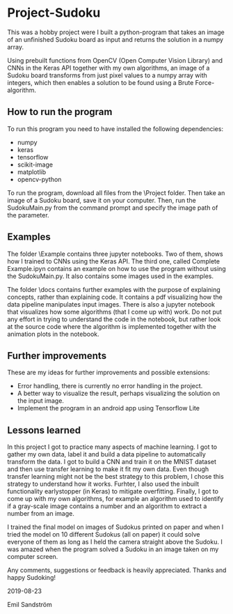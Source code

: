 # Project-Sudoku
This was a hobby project were I built a python-program that takes an image of an unfinished Sudoku board as input and returns the solution in a numpy array.

Using prebuilt functions from OpenCV (Open Computer Vision Library) and CNNs in the Keras API together with my own algorithms, an image of a Sudoku board transforms from just pixel values to a numpy array with integers, which then enables a solution to be found using a Brute Force-algorithm.
## How to run the program
To run this program you need to have installed the following dependencies:
- numpy
- keras
- tensorflow
- scikit-image
- matplotlib
- opencv-python

To run the program, download all files from the \Project folder. Then take an image of a Sudoku board, save it on your computer. Then, run the SudokuMain.py from the command prompt and specify the image path of the parameter.

## Examples
The folder \Example contains three jupyter notebooks. Two of them, shows how I trained to CNNs using the Keras API. The third one, called Complete Example.ipyn contains an example on how to use the program without using the SudokuMain.py. It also contains some images used in the examples.

The folder \docs contains further examples with the purpose of explaining concepts, rather than explaining code. It contains a pdf visualizing how the data pipeline manipulates input images. There is also a jupyter notebook that visualizes how some algorithms (that I come up with) work. Do not put any effort in trying to understand the code in the notebook, but rather look at the source code where the algorithm is implemented together with the animation plots in the notebook. 

## Further improvements
These are my ideas for further improvements and possible extensions:
- Error handling, there is currently no error handling in the project.
- A better way to visualize the result, perhaps visualizing the solution on the input image.
- Implement the program in an android app using Tensorflow Lite

## Lessons learned
In this project I got to practice many aspects of machine learning. I got to gather my own data, label it and build a data pipeline to automatically transform the data. I got to build a CNN and train it on the MNIST dataset and then use transfer learning to make it fit my own data. Even though transfer learning might not be the best strategy to this problem, I chose this strategy to understand how it works. Furhter, I also used the inbuilt functionality earlystopper (in Keras) to mitigate overfitting. Finally, I got to come up with my own algorithms, for example an algorithm used to identify if a gray-scale image contains a number and an algorithm to extract a number from an image.

I trained the final model on images of Sudokus printed on paper and when I tried the model on 10 different Sudokus (all on paper) it could solve everyone of them as long as I held the camera straight above the Sudoku. I was amazed when the program solved a Sudoku in an image taken on my computer screen.

Any comments, suggestions or feedback is heavily appreciated. Thanks and happy Sudoking!

2019-08-23

Emil Sandström
